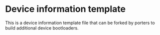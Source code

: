 # Device information template
This is a device information template file that can be forked by porters to build additional device bootloaders.
